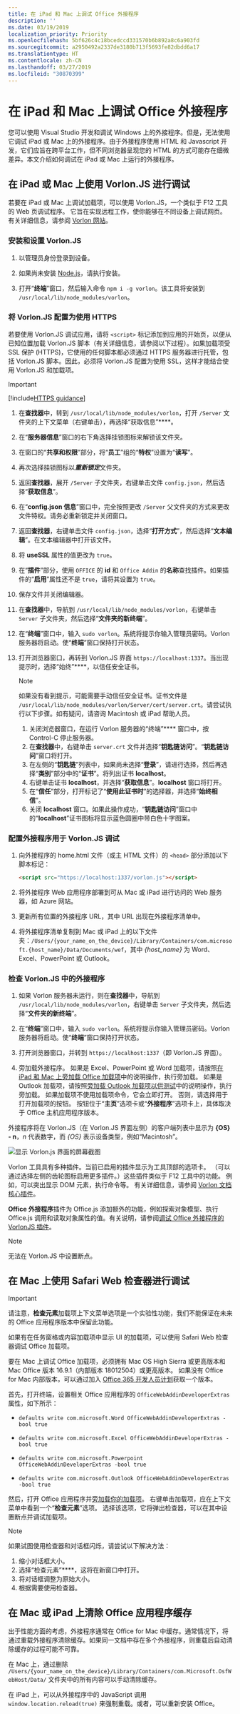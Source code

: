 ```yaml
---
title: 在 iPad 和 Mac 上调试 Office 外接程序
description: ''
ms.date: 03/19/2019
localization_priority: Priority
ms.openlocfilehash: 5bf626c4c18bcedccd331570b6b892a8c6a903fd
ms.sourcegitcommit: a2950492a2337de3180b713f5693fe82dbdd6a17
ms.translationtype: HT
ms.contentlocale: zh-CN
ms.lasthandoff: 03/27/2019
ms.locfileid: "30870399"
---
```

# <a name="debug-office-add-ins-on-ipad-and-mac"></a>在 iPad 和 Mac 上调试 Office 外接程序

您可以使用 Visual Studio 开发和调试 Windows 上的外接程序。但是，无法使用它调试 iPad 或 Mac 上的外接程序。由于外接程序使用 HTML 和 Javascript 开发，它们应旨在跨平台工作，但不同浏览器呈现您的 HTML 的方式可能存在细微差异。本文介绍如何调试在 iPad 或 Mac 上运行的外接程序。

## <a name="debugging-with-vorlonjs-on-ipad-or-mac"></a>在 iPad 或 Mac 上使用 Vorlon.JS 进行调试

若要在 iPad 或 Mac 上调试加载项，可以使用 Vorlon.JS，一个类似于 F12 工具的 Web 页调试程序。 它旨在实现远程工作，使你能够在不同设备上调试网页。 有关详细信息，请参阅 [Vorlon 网站](http://www.vorlonjs.com)。  


### <a name="install-and-set-up-vorlonjs"></a>安装和设置 Vorlon.JS  

1.  以管理员身份登录到设备。

2.  如果尚未安装 [Node.js](https://nodejs.org)，请执行安装。

3.  打开“**终端**”窗口，然后输入命令 `npm i -g vorlon`。该工具将安装到 `/usr/local/lib/node_modules/vorlon`。


### <a name="configure-vorlonjs-to-use-https"></a>将 Vorlon.JS 配置为使用 HTTPS

若要使用 Vorlon.JS 调试应用，请将 `<script>` 标记添加到应用的开始页，以便从已知位置加载 Vorlon.JS 脚本（有关详细信息，请参阅以下过程）。如果加载项受 SSL 保护 (HTTPS)，它使用的任何脚本都必须通过 HTTPS 服务器进行托管，包括 Vorlon.JS 脚本。因此，必须将 Vorlon.JS 配置为使用 SSL，这样才能结合使用 Vorlon.JS 和加载项。

> [!IMPORTANT]
> [!include[HTTPS guidance](../includes/https-guidance.md)]

1.  在**查找器**中，转到 `/usr/local/lib/node_modules/vorlon`，打开 `/Server` 文件夹的上下文菜单（右键单击），再选择“获取信息”****。

2.  在“**服务器信息**”窗口的右下角选择挂锁图标来解锁该文件夹。

3. 在窗口的“**共享和权限**”部分，将“**员工**”组的“**特权**”设置为“**读写**”。

4. 再次选择挂锁图标以***重新锁定***文件夹。

5. 返回**查找器**，展开 `/Server` 子文件夹，右键单击文件 `config.json`，然后选择“**获取信息**”。

6. 在“**config.json 信息**”窗口中，完全按照更改 `/Server` 父文件夹的方式来更改文件特权。请务必重新锁定并关闭窗口。

7. 返回**查找器**，右键单击文件 `config.json`，选择“**打开方式**”，然后选择“**文本编辑**”。在文本编辑器中打开该文件。

8. 将 **useSSL** 属性的值更改为 `true`。

9. 在“**插件**”部分，使用 `OFFICE` 的 **id** 和 `Office Addin` 的**名称**查找插件。如果插件的“**启用**”属性还不是 `true`，请将其设置为 `true`。

10. 保存文件并关闭编辑器。

11. 在**查找器**中，导航到 `/usr/local/lib/node_modules/vorlon`，右键单击 `Server` 子文件夹，然后选择“**文件夹的新终端**”。

12. 在“**终端**”窗口中，输入 `sudo vorlon`。系统将提示你输入管理员密码。Vorlon 服务器将启动。使“**终端**”窗口保持打开状态。

13. 打开浏览器窗口，再转到 Vorlon.JS 界面 `https://localhost:1337`。当出现提示时，选择“始终”****，以信任安全证书。

    > [!NOTE]
    > 如果没有看到提示，可能需要手动信任安全证书。证书文件是 `/usr/local/lib/node_modules/vorlon/Server/cert/server.crt`。请尝试执行以下步骤。如有疑问，请咨询 Macintosh 或 iPad 帮助人员。
    >
    > 1. 关闭浏览器窗口，在运行 Vorlon 服务器的“终端”**** 窗口中，按 Control-C 停止服务器。
    > 2. 在**查找器**中，右键单击 `server.crt` 文件并选择“**钥匙链访问**”。“**钥匙链访问**”窗口将打开。
    > 3. 在左侧的“**钥匙链**”列表中，如果尚未选择“**登录**”，请进行选择，然后再选择“**类别**”部分中的“**证书**”。将列出证书 **localhost**。
    > 4. 右键单击证书 **localhost**，并选择“**获取信息**”。**localhost** 窗口将打开。
    > 5. 在“**信任**”部分，打开标记了“**使用此证书时**”的选择器，并选择“**始终相信**”。 
    > 6. 关闭 **localhost** 窗口。如果此操作成功，“**钥匙链访问**”窗口中的“**localhost**”证书图标将显示蓝色圆圈中带白色十字图案。


### <a name="configure-the-add-in-for-vorlonjs-debugging"></a>配置外接程序用于 Vorlon.JS 调试

1. 向外接程序的 home.html 文件（或主 HTML 文件）的 `<head>` 部分添加以下脚本标记：

    ```html
    <script src="https://localhost:1337/vorlon.js"></script>
    ```  

2. 将外接程序 Web 应用程序部署到可从 Mac 或 iPad 进行访问的 Web 服务器，如 Azure 网站。

3. 更新所有位置的外接程序 URL，其中 URL 出现在外接程序清单中。

4. 将外接程序清单复制到 Mac 或 iPad 上的以下文件夹：`/Users/{your_name_on_the_device}/Library/Containers/com.microsoft.{host_name}/Data/Documents/wef`，其中 *{host_name}* 为 Word、Excel、PowerPoint 或 Outlook。


### <a name="inspect-an-add-in-in-vorlonjs"></a>检查 Vorlon.JS 中的外接程序

1. 如果 Vorlon 服务器未运行，则在**查找器**中，导航到 `/usr/local/lib/node_modules/vorlon`，右键单击 `Server` 子文件夹，然后选择“**文件夹的新终端**”。 

2.  在“**终端**”窗口中，输入 `sudo vorlon`。系统将提示你输入管理员密码。Vorlon 服务器将启动。使“**终端**”窗口保持打开状态。

3.  打开浏览器窗口，并转到 `https://localhost:1337`（即 Vorlon.JS 界面）。

4. 旁加载外接程序。 如果是 Excel、PowerPoint 或 Word 加载项，请按照[在 iPad 和 Mac 上旁加载 Office 加载项](sideload-an-office-add-in-on-ipad-and-mac.md)中的说明操作，执行旁加载。 如果是 Outlook 加载项，请按照[旁加载 Outlook 加载项以供测试](/outlook/add-ins/sideload-outlook-add-ins-for-testing)中的说明操作，执行旁加载。 如果加载项不使用加载项命令，它会立即打开。 否则，请选择用于打开加载项的按钮。 按钮位于“**主页**”选项卡或“**外接程序**”选项卡上，具体取决于 Office 主机应用程序版本。

外接程序将在 Vorlon.JS（在 Vorlon.JS 界面左侧）的客户端列表中显示为 **{OS} - n**，*n* 代表数字，而 *{OS}* 表示设备类型，例如“Macintosh”。

![显示 Vorlon.js 界面的屏幕截图](../images/vorlon-interface.png)

Vorlon 工具具有多种插件。当前已启用的插件显示为工具顶部的选项卡。 （可以通过选择左侧的齿轮图标启用更多插件。）这些插件类似于 F12 工具中的功能。 例如，可以突出显示 DOM 元素，执行命令等。 有关详细信息，请参阅 [Vorlon 文档核心插件](http://vorlonjs.com/documentation/#console)。

**Office 外接程序**插件为 Office.js 添加额外的功能，例如探索对象模型、执行 Office.js 调用和读取对象属性的值。有关说明，请参阅[调试 Office 外接程序的 VorlonJS 插件](https://blogs.msdn.microsoft.com/mim/2016/02/18/vorlonjs-plugin-for-debugging-office-addin/)。

> [!NOTE]
> 无法在 Vorlon.JS 中设置断点。

## <a name="debugging-with-safari-web-inspector-on-a-mac"></a>在 Mac 上使用 Safari Web 检查器进行调试

> [!IMPORTANT]
> 请注意，**检查元素**加载项上下文菜单选项是一个实验性功能，我们不能保证在未来的 Office 应用程序版本中保留此功能。

如果有在任务窗格或内容加载项中显示 UI 的加载项，可以使用 Safari Web 检查器调试 Office 加载项。

要在 Mac 上调试 Office 加载项，必须拥有 Mac OS High Sierra 或更高版本和 Mac Office 版本 16.9.1（内部版本 18012504）或更高版本。 如果没有 Office for Mac 内部版本，可以通过加入 [Office 365 开发人员计划](https://aka.ms/o365devprogram)获取一个版本。

首先，打开终端，设置相关 Office 应用程序的 `OfficeWebAddinDeveloperExtras` 属性，如下所示：

- `defaults write com.microsoft.Word OfficeWebAddinDeveloperExtras -bool true`

- `defaults write com.microsoft.Excel OfficeWebAddinDeveloperExtras -bool true`

- `defaults write com.microsoft.Powerpoint OfficeWebAddinDeveloperExtras -bool true`

- `defaults write com.microsoft.Outlook OfficeWebAddinDeveloperExtras -bool true`

然后，打开 Office 应用程序并[旁加载你的加载项](sideload-an-office-add-in-on-ipad-and-mac.md)。 右键单击加载项，应在上下文菜单中看到一个“**检查元素**”选项。  选择该选项，它将弹出检查器，可以在其中设置断点并调试加载项。

> [!NOTE]
> 如果试图使用检查器和对话框闪烁，请尝试以下解决方法：
> 1. 缩小对话框大小。
> 2. 选择“检查元素”****，这将在新窗口中打开。
> 3. 将对话框调整为原始大小。
> 4. 根据需要使用检查器。


## <a name="clearing-the-office-applications-cache-on-a-mac-or-ipad"></a>在 Mac 或 iPad 上清除 Office 应用程序缓存

出于性能方面的考虑，外接程序通常在 Office for Mac 中缓存。通常情况下，将通过重载外接程序清除缓存。如果同一文档中存在多个外接程序，则重载后自动清除缓存的过程可能不可靠。

在 Mac 上，通过删除 `/Users/{your_name_on_the_device}/Library/Containers/com.Microsoft.OsfWebHost/Data/` 文件夹中的所有内容可以手动清除缓存。

在 iPad 上，可以从外接程序中的 JavaScript 调用 `window.location.reload(true)` 来强制重载。或者，可以重新安装 Office。
